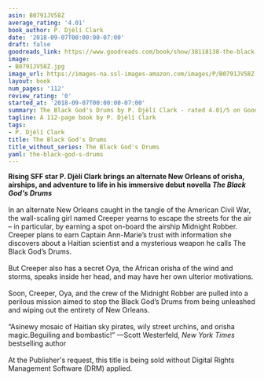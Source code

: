 ```yaml
---
asin: B0791JV58Z
average_rating: '4.01'
book_author: P. Djèlí Clark
date: '2018-09-07T00:00:00-07:00'
draft: false
goodreads_link: https://www.goodreads.com/book/show/38118138-the-black-god-s-drums
image:
- B0791JV58Z.jpg
image_url: https://images-na.ssl-images-amazon.com/images/P/B0791JV58Z.01._SCLZZZZZZZ.jpg
layout: book
num_pages: '112'
review_rating: '0'
started_at: '2018-09-07T00:00:00-07:00'
summary: The Black God's Drums by P. Djèlí Clark - rated 4.01/5 on Goodreads
tagline: A 112-page book by P. Djèlí Clark
tags:
- P. Djèlí Clark
title: The Black God's Drums
title_without_series: The Black God's Drums
yaml: the-black-god-s-drums
---
```


<b>Rising SFF star P. Djèlí Clark brings an alternate New Orleans of orisha, airships, and adventure to life in his immersive debut novella <i>The Black God's Drums</i></b><br /><br />In an alternate New Orleans caught in the tangle of the American Civil War, the wall-scaling girl named Creeper yearns to escape the streets for the air – in particular, by earning a spot on-board the airship Midnight Robber. Creeper plans to earn Captain Ann-Marie’s trust with information she discovers about a Haitian scientist and a mysterious weapon he calls The Black God’s Drums.<br /><br />But Creeper also has a secret Oya, the African orisha of the wind and storms, speaks inside her head, and may have her own ulterior motivations.<br /><br />Soon, Creeper, Oya, and the crew of the Midnight Robber are pulled into a perilous mission aimed to stop the Black God’s Drums from being unleashed and wiping out the entirety of New Orleans.<br /><br />“Asinewy mosaic of Haitian sky pirates, wily street urchins, and orisha magic.Beguiling and bombastic!” —Scott Westerfeld, <i>New York Times</i> bestselling author<br /><br />At the Publisher's request, this title is being sold without Digital Rights Management Software (DRM) applied.